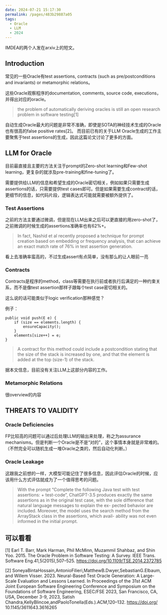 ```yaml
---
date: 2024-07-21 15:17:30
permalink: /pages/483b29887a05
tags: 
  - Oracle
  - LLM
  - 2024
---
```


IMDEA的两个人发在arxiv上的短文。

## Introduction

常见的一些Oracle有test assertions, contracts (such as pre/postconditions and invariants) or metamorphic relations。

这些Oracle观察程序的documentation, comments, source code, executions，并得出对应的oracle。

> the problem of automatically deriving oracles is still an open research problem in software testing[1]

自动生成Oracle最大的问题是非常不准确，即使是SOTA的神经技术生成的Oracle也有很高的false positive rates[2]。
而目前已有的关于LLM Oracle生成的工作主要聚焦于test assertions的生成，因此这篇论文讨论了更多的方面。

## LLM for Oracle

目前最直接且主要的方法关注于prompt的Zero-shot learning和Few-shot learning，更复杂的就涉及pre-training和fine-tuning了。

需要提供给LLM的信息和希望生成的Oracle密切相关，例如如果只需要生成assertions的话，只需要提供test cases即可。但是如果需要生成contract的话，
更细节的信息，如代码片段，逻辑表达式可能就需要被额外提供了。

### Test Assertions

之前的方法主要通过微调，但是现在LLM出来之后可以更直接的用zero-shot了，之前微调的时候生成的assertions准确率也有62%+。

> In fact, Nashid et al recently proposed a technique for prompt creation based on embedding or frequency analysis, that can achieve an exact match rate of 76% in test assertion generation.

看上去准确率蛮高的，不过生成assert有点简单，没有那么的让人眼前一亮

### Contracts

Contracts是程序的method，class等需要在执行前或者执行后满足的一种约束关系，而不是像test assertion那样子跟每个test case密切相关的。

这么说的话可能类似于logic verification那种感觉？

例子：

```
public void push(E e) {
    if (size == elements.length) {
        ensureCapacity(); 
    }
    elements[size++] = e; 
}
```

> A contract for this method could include a postcondition stating that the size of the stack is increased by one, and that the element is added at the top (size-1) of the stack.

据本文信息，目前没有关注LLM上这部分内容的工作。

### Metamorphic Relations

很overview的内容

## THREATS TO VALIDITY

### Oracle Deficiencies

FP比较高的问题可以通过后处理LLM的输出来处理，称之为assurance mechanisms。但是判断一个Oracle是不是“对的”，这个事情本身就是非常难的。（不然完全可以随机生成一堆Oracle之类的，然后自动化判断。）

### Oracle Leakage

这跟我之前想的一样，大模型可能记住了很多信息，因此评估Oracle的时候，应该用什么方式评估就成为了一个值得思考的问题。

> With the prompt “Complete the following Java test with test assertions: + test-code”, ChatGPT-3.5 produces exactly the same assertions as in the original test case, with the sole difference that natural language messages to explain the ex- pected behavior are included. Moreover, the model uses the search method from the ArrayStack class in the assertions, which avail- ability was not even informed in the initial prompt.


## 可以看看

[1] Earl T. Barr, Mark Harman, Phil McMinn, Muzammil Shahbaz, and Shin Yoo. 2015. The Oracle Problem in Software Testing: A Survey. IEEE Trans. Software Eng.41,5(2015),507–525. https://doi.org/10.1109/TSE.2014.2372785

[2] SoneyaBintaHossain,AntonioFilieri,MatthewB.Dwyer,SebastianG.Elbaum, and Willem Visser. 2023. Neural-Based Test Oracle Generation: A Large-Scale Evaluation and Lessons Learned. In Proceedings of the 31st ACM Joint European Software Engineering Conference and Symposium on the Foundations of Software Engineering, ESEC/FSE 2023, San Francisco, CA, USA, December 3-9, 2023, Satish Chandra,KellyBlincoe,andPaoloTonella(Eds.).ACM,120–132. https://doi.org/ 10.1145/3611643.3616265
